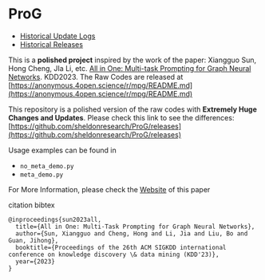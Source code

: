 # ProG


- [Historical Update Logs](https://github.com/sheldonresearch/ProG/blob/main/History.md)
- [Historical Releases](https://github.com/sheldonresearch/ProG/releases)

This is a **polished project** inspired by the work of the paper: Xiangguo Sun, Hong Cheng, JIa Li,
etc. [All in One: Multi-task Prompting for Graph Neural Networks](https://arxiv.org/abs/2307.01504). KDD2023. The Raw Codes are released at [https://anonymous.4open.science/r/mpg/README.md](https://anonymous.4open.science/r/mpg/README.md)


This repository is a polished version of the raw codes with **Extremely Huge Changes and Updates**. Please check this link to see the differences: [https://github.com/sheldonresearch/ProG/releases](https://github.com/sheldonresearch/ProG/releases)

Usage examples can be found in

- ``no_meta_demo.py``
- ``meta_demo.py``


For More Information, please check the [Website](https://graphprompt.github.io/) of this paper

citation bibtex

```
@inproceedings{sun2023all,
  title={All in One: Multi-Task Prompting for Graph Neural Networks},
  author={Sun, Xiangguo and Cheng, Hong and Li, Jia and Liu, Bo and Guan, Jihong},
  booktitle={Proceedings of the 26th ACM SIGKDD international conference on knowledge discovery \& data mining (KDD'23)},
  year={2023}
}

```
